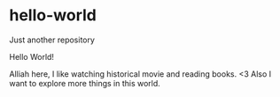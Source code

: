 # hello-world
Just another repository

Hello World!


Alliah here, I like watching historical movie and reading books. <3
Also I want to explore more things in this world. 
